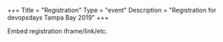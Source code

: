 +++
Title = "Registration"
Type = "event"
Description = "Registration for devopsdays Tampa Bay 2019"
+++

<div style="width:100%; text-align:left;">

Embed registration iframe/link/etc.
</div></div>
</div>

